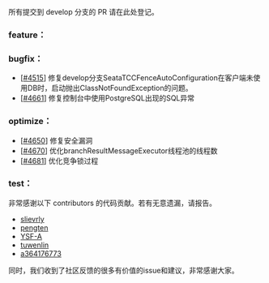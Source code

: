 所有提交到 develop 分支的 PR 请在此处登记。

<!-- 请根据PR的类型添加 `变更记录` 到以下对应位置(feature/bugfix/optimize/test) 下 -->

### feature：

### bugfix：
  - [[#4515](https://github.com/seata/seata/pull/4515)] 修复develop分支SeataTCCFenceAutoConfiguration在客户端未使用DB时，启动抛出ClassNotFoundException的问题。
  - [[#4661](https://github.com/seata/seata/pull/4661)] 修复控制台中使用PostgreSQL出现的SQL异常

### optimize：
  - [[#4650](https://github.com/seata/seata/pull/4650)] 修复安全漏洞
  - [[#4670](https://github.com/seata/seata/pull/4670)] 优化branchResultMessageExecutor线程池的线程数
  - [[#4681](https://github.com/seata/seata/pull/4681)] 优化竞争锁过程


### test：


非常感谢以下 contributors 的代码贡献。若有无意遗漏，请报告。

<!-- 请确保您的 GitHub ID 在以下列表中 -->
- [slievrly](https://github.com/slievrly)
- [pengten](https://github.com/pengten)
- [YSF-A](https://github.com/YSF-A)
- [tuwenlin](https://github.com/tuwenlin)
- [a364176773](https://github.com/a364176773)

同时，我们收到了社区反馈的很多有价值的issue和建议，非常感谢大家。